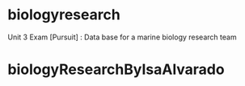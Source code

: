 # biologyresearch
Unit 3 Exam [Pursuit] :  Data base for a marine biology research team 
# biologyResearchByIsaAlvarado
